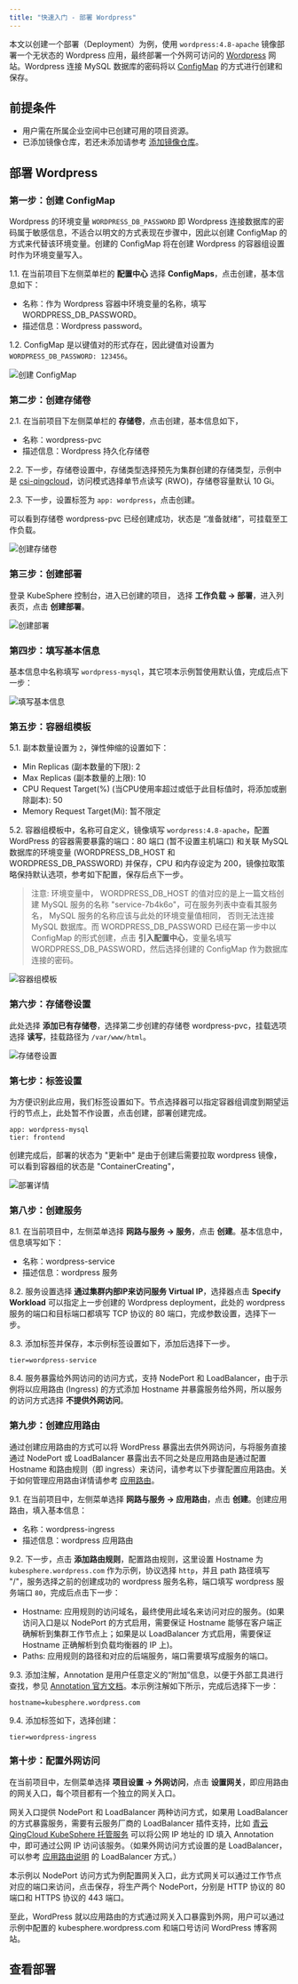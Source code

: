 ```yaml
---
title: "快速入门 - 部署 Wordpress" 
---
```


本文以创建一个部署（Deployment）为例，使用 `wordpress:4.8-apache` 镜像部署一个无状态的 Wordpress 应用，最终部署一个外网可访问的 [Wordpress](https://wordpress.org/) 网站。Wordpress 连接 MySQL 数据库的密码将以 [ConfigMap](../../configuration/configmap) 的方式进行创建和保存。

## 前提条件

- 用户需在所属企业空间中已创建可用的项目资源。
- 已添加镜像仓库，若还未添加请参考 [添加镜像仓库](../../platform-management/image-registry)。

## 部署 Wordpress

### 第一步：创建 ConfigMap

Wordpress 的环境变量 `WORDPRESS_DB_PASSWORD` 即 Wordpress 连接数据库的密码属于敏感信息，不适合以明文的方式表现在步骤中，因此以创建 ConfigMap 的方式来代替该环境变量。创建的 ConfigMap 将在创建 Wordpress 的容器组设置时作为环境变量写入。

1.1. 在当前项目下左侧菜单栏的 **配置中心** 选择 **ConfigMaps**，点击创建，基本信息如下：

- 名称：作为 Wordpress 容器中环境变量的名称，填写 WORDPRESS_DB_PASSWORD。
- 描述信息：Wordpress password。

1.2. ConfigMap 是以键值对的形式存在，因此键值对设置为 `WORDPRESS_DB_PASSWORD: 123456`。

![创建 ConfigMap](/wordpress-configmap.png)

### 第二步：创建存储卷

2.1. 在当前项目下左侧菜单栏的 **存储卷**，点击创建，基本信息如下，

- 名称：wordpress-pvc
- 描述信息：Wordpress 持久化存储卷

2.2. 下一步，存储卷设置中，存储类型选择预先为集群创建的存储类型，示例中是 [csi-qingcloud](qingcloud-storage)，访问模式选择单节点读写 (RWO)，存储卷容量默认 10 Gi。

2.3. 下一步，设置标签为 `app: wordpress`，点击创建。

可以看到存储卷 wordpress-pvc 已经创建成功，状态是 “准备就绪”，可挂载至工作负载。

![创建存储卷](/wordpress-pvc-list.png)

### 第三步：创建部署

登录 KubeSphere 控制台，进入已创建的项目， 选择 **工作负载 → 部署**，进入列表页，点击 **创建部署**。

![创建部署](/wordpress-create-deployment.png)

### 第四步：填写基本信息

基本信息中名称填写 `wordpress-mysql`，其它项本示例暂使用默认值，完成后点下一步：

![填写基本信息](/wordpress-basic.png)

### 第五步：容器组模板

5.1. 副本数量设置为 `2`，弹性伸缩的设置如下：

- Min Replicas (副本数量的下限): 2
- Max Replicas (副本数量的上限): 10
- CPU Request Target(%) (当CPU使用率超过或低于此目标值时，将添加或删除副本): 50
- Memory Request Target(Mi): 暂不限定

5.2. 容器组模板中，名称可自定义，镜像填写 `wordpress:4.8-apache`，配置 WordPress 的容器需要暴露的端口：80 端口 (暂不设置主机端口) 和关联 MySQL 数据库的环境变量 (WORDPRESS_DB_HOST 和 WORDPRESS_DB_PASSWORD) 并保存，CPU 和内存设定为 200，镜像拉取策略保持默认选项，参考如下配置，保存后点下一步。

> 注意: 环境变量中， WORDPRESS_DB_HOST 的值对应的是上一篇文档创建 MySQL 服务的名称 "service-7b4k6o"，可在服务列表中查看其服务名， MySQL 服务的名称应该与此处的环境变量值相同， 否则无法连接 MySQL 数据库。而 WORDPRESS_DB_PASSWORD 已经在第一步中以 ConfigMap 的形式创建，点击 **引入配置中心**，变量名填写 WORDPRESS_DB_PASSWORD，然后选择创建的 ConfigMap 作为数据库连接的密码。

![容器组模板](/wordpress-container-setting.png)

### 第六步：存储卷设置

此处选择 **添加已有存储卷**，选择第二步创建的存储卷 wordpress-pvc，挂载选项选择 **读写**，挂载路径为 `/var/www/html`。

![存储卷设置](/wordpress-pvc-path.png)

### 第七步：标签设置

为方便识别此应用，我们标签设置如下。节点选择器可以指定容器组调度到期望运行的节点上，此处暂不作设置，点击创建，部署创建完成。

```
app: wordpress-mysql
tier: frontend
```

创建完成后，部署的状态为 "更新中" 是由于创建后需要拉取 wordpress 镜像，可以看到容器组的状态是 "ContainerCreating"，

![部署详情](/wordpress-deployment-list.png)

### 第八步：创建服务

8.1. 在当前项目中，左侧菜单选择 **网路与服务 → 服务**，点击 **创建**。基本信息中，信息填写如下：

- 名称：wordpress-service
- 描述信息：wordpress 服务

8.2. 服务设置选择 **通过集群内部IP来访问服务 Virtual IP**，选择器点击 **Specify Workload** 可以指定上一步创建的 Wordpress deployment，此处的 wordpress 服务的端口和目标端口都填写 TCP 协议的 80 端口，完成参数设置，选择下一步。

8.3. 添加标签并保存，本示例标签设置如下，添加后选择下一步。

```
tier=wordpress-service
```
8.4. 服务暴露给外网访问的访问方式，支持 NodePort 和 LoadBalancer，由于示例将以应用路由 (Ingress) 的方式添加 Hostname 并暴露服务给外网，所以服务的访问方式选择 **不提供外网访问**。

### 第九步：创建应用路由

通过创建应用路由的方式可以将 WordPress 暴露出去供外网访问，与将服务直接通过 NodePort 或 LoadBalancer 暴露出去不同之处是应用路由是通过配置 Hostname 和路由规则（即 ingress）来访问，请参考以下步骤配置应用路由。关于如何管理应用路由详情请参考 [应用路由](../../ingress-service/ingress)。

9.1. 在当前项目中，左侧菜单选择 **网路与服务 → 应用路由**，点击 **创建**。创建应用路由，填入基本信息：

- 名称：wordpress-ingress
- 描述信息：wordpress 应用路由

9.2. 下一步，点击 **添加路由规则**，配置路由规则，这里设置 Hostname 为 `kubesphere.wordpress.com` 作为示例，协议选择 `http`，并且 path 路径填写 "/"，服务选择之前的创建成功的 wordpress 服务名称，端口填写 wordpress 服务端口 `80`，完成后点击下一步：

- Hostname: 应用规则的访问域名，最终使用此域名来访问对应的服务。(如果访问入口是以 NodePort 的方式启用，需要保证 Hostname 能够在客户端正确解析到集群工作节点上；如果是以 LoadBalancer 方式启用，需要保证 Hostname 正确解析到负载均衡器的 IP 上)。
- Paths: 应用规则的路径和对应的后端服务，端口需要填写成服务的端口。

9.3. 添加注解，Annotation 是用户任意定义的“附加”信息，以便于外部工具进行查找，参见 [Annotation 官方文档](https://kubernetes.io/docs/concepts/overview/working-with-objects/annotations/)。本示例注解如下所示，完成后选择下一步：

```
hostname=kubesphere.wordpress.com
```

9.4. 添加标签如下，选择创建：

```
tier=wordpress-ingress
```

### 第十步：配置外网访问

在当前项目中，左侧菜单选择 **项目设置 → 外网访问**，点击 **设置网关**，即应用路由的网关入口，每个项目都有一个独立的网关入口。

网关入口提供 NodePort 和 LoadBalancer 两种访问方式，如果用 LoadBalancer 的方式暴露服务，需要有云服务厂商的 LoadBalancer 插件支持，比如 [青云QingCloud KubeSphere 托管服务](https://appcenter.qingcloud.com/apps/app-u0llx5j8/Kubernetes%20on%20QingCloud) 可以将公网 IP 地址的 ID 填入 Annotation 中，即可通过公网 IP 访问该服务。（如果外网访问方式设置的是 LoadBalancer，可以参考 [应用路由说明](../../ingress-service/ingress) 的 LoadBalancer 方式。）

本示例以 NodePort 访问方式为例配置网关入口，此方式网关可以通过工作节点对应的端口来访问，点击保存，将生产两个 NodePort，分别是 HTTP 协议的 80 端口和 HTTPS 协议的 443 端口。

至此，WordPress 就以应用路由的方式通过网关入口暴露到外网，用户可以通过示例中配置的 kubesphere.wordpress.com 和端口号访问 WordPress 博客网站。

## 查看部署

